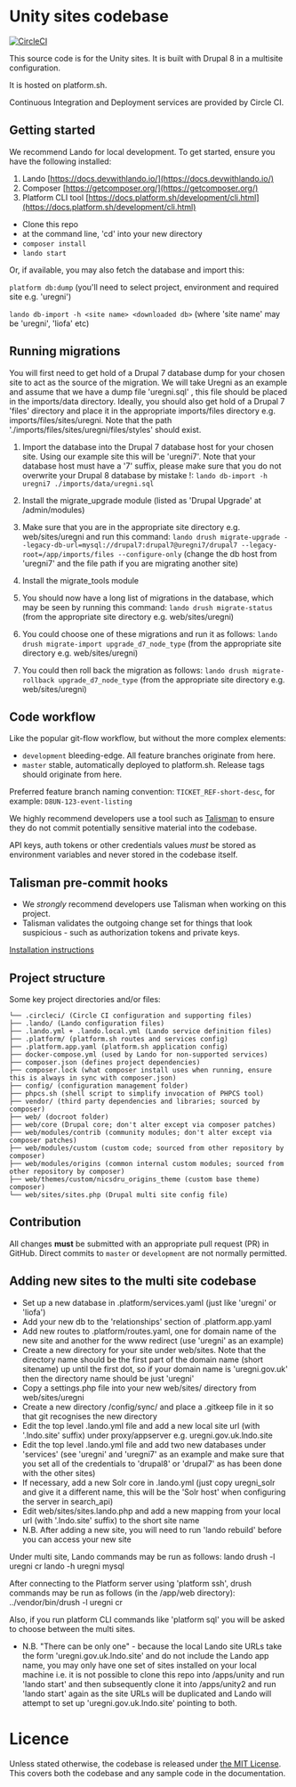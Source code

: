 # Unity sites codebase

[![CircleCI](https://circleci.com/gh/dof-dss/nicsdru_unity.svg?style=svg)](https://circleci.com/gh/dof-dss/nicsdru_unity)

This source code is for the Unity sites. It is built with Drupal 8 in a multisite configuration.

It is hosted on platform.sh.

Continuous Integration and Deployment services are provided by Circle CI.

## Getting started

We recommend Lando for local development. To get started, ensure you have the following installed:

1. Lando [https://docs.devwithlando.io/](https://docs.devwithlando.io/)
2. Composer [https://getcomposer.org/](https://getcomposer.org/)
3. Platform CLI tool [https://docs.platform.sh/development/cli.html](https://docs.platform.sh/development/cli.html)

- Clone this repo
- at the command line, 'cd' into your new directory
- `composer install`
- `lando start`

Or, if available, you may also fetch the database and import this:

`platform db:dump` (you'll need to select project, environment and required site e.g. 'uregni')

`lando db-import -h <site name> <downloaded db>` (where 'site name' may be 'uregni', 'liofa' etc)

## Running migrations

You will first need to get hold of a Drupal 7 database dump for your chosen site to act as the source of the migration.
We will take Uregni as an example and assume that we have a dump file 'uregni.sql' , this file should be placed in the
imports/data directory.
Ideally, you should also get hold of a Drupal 7 'files' directory and place it in the appropriate imports/files 
directory e.g. imports/files/sites/uregni. Note that the path './imports/files/sites/uregni/files/styles' should exist.

1. Import the database into the Drupal 7 database host for your chosen site. Using our example site this will be 'uregni7'. 
Note that your database host must have a '7' suffix, please make sure that you do not overwrite your Drupal 8 database by mistake !:
`lando db-import -h uregni7 ./imports/data/uregni.sql`

2. Install the migrate_upgrade module (listed as 'Drupal Upgrade' at /admin/modules)

3. Make sure that you are in the appropriate site directory e.g. web/sites/uregni and run this command:
`lando drush migrate-upgrade --legacy-db-url=mysql://drupal7:drupal7@uregni7/drupal7 --legacy-root=/app/imports/files --configure-only`
(change the db host from 'uregni7' and the file path if you are migrating another site)

4. Install the migrate_tools module

5. You should now have a long list of migrations in the database, which may be seen by running this command:
`lando drush migrate-status` (from the appropriate site directory e.g. web/sites/uregni)

6. You could choose one of these migrations and run it as follows:
`lando drush migrate-import upgrade_d7_node_type` (from the appropriate site directory e.g. web/sites/uregni)

7. You could then roll back the migration as follows:
`lando drush migrate-rollback upgrade_d7_node_type` (from the appropriate site directory e.g. web/sites/uregni)


## Code workflow

Like the popular git-flow workflow, but without the more complex elements:

- `development` bleeding-edge. All feature branches originate from here.
- `master` stable, automatically deployed to platform.sh. Release tags should originate from here.

Preferred feature branch naming convention: `TICKET_REF-short-desc`, for example: `D8UN-123-event-listing`

We highly recommend developers use a tool such as [Talisman](https://github.com/thoughtworks/talisman) to ensure they do not commit potentially sensitive material into the codebase.

API keys, auth tokens or other credentials values *must* be stored as environment variables and never stored in the codebase itself.

## Talisman pre-commit hooks

- We *strongly* recommend developers use Talisman when working on this project.
- Talisman validates the outgoing change set for things that look suspicious - such as authorization tokens and private keys.

[Installation instructions](https://github.com/thoughtworks/talisman/#installation-as-a-global-hook-template)

## Project structure

Some key project directories and/or files:

```
└── .circleci/ (Circle CI configuration and supporting files)
├── .lando/ (Lando configuration files)
├── .lando.yml + .lando.local.yml (Lando service definition files)
├── .platform/ (platform.sh routes and services config)
├── .platform.app.yaml (platform.sh application config)
├── docker-compose.yml (used by Lando for non-supported services)
├── composer.json (defines project dependencies)
├── composer.lock (what composer install uses when running, ensure this is always in sync with composer.json)
├── config/ (configuration management folder)
├── phpcs.sh (shell script to simplify invocation of PHPCS tool)
├── vendor/ (third party dependencies and libraries; sourced by composer)
├── web/ (docroot folder)
├── web/core (Drupal core; don't alter except via composer patches)
├── web/modules/contrib (community modules; don't alter except via composer patches)
├── web/modules/custom (custom code; sourced from other repository by composer)
├── web/modules/origins (common internal custom modules; sourced from other repository by composer)
├── web/themes/custom/nicsdru_origins_theme (custom base theme) composer)
└── web/sites/sites.php (Drupal multi site config file)
```

## Contribution

All changes **must** be submitted with an appropriate pull request (PR) in GitHub. Direct commits to `master` or `development` are not normally permitted.

## Adding new sites to the multi site codebase

- Set up a new database in .platform/services.yaml (just like 'uregni' or 'liofa')
- Add your new db to the 'relationships' section of .platform.app.yaml
- Add new routes to .platform/routes.yaml, one for domain name of the new site and another for the www redirect 
(use 'uregni' as an example)
- Create a new directory for your site under web/sites. Note that the directory name should be the first part of the 
domain name (short sitename) up until the first dot, so if your domain name is 'uregni.gov.uk' then the directory 
name should be just 'uregni'
- Copy a settings.php file into your new web/sites/<short sitename> directory from web/sites/uregni
- Create a new directory /config/sync/<short sitename> and place a .gitkeep file in it so that git recognises the new directory
- Edit the top level .lando.yml file and add a new local site url (with '.lndo.site' suffix) under proxy/appserver 
e.g. uregni.gov.uk.lndo.site
- Edit the top level .lando.yml file and add two new databases under 'services' (see 'uregni' and 'uregni7' as an example and 
make sure that you set all of the credentials to 'drupal8' or  'drupal7' as has been done with the other sites)  
- If necessary, add a new Solr core in .lando.yml (just copy uregni_solr and give it a different name, this will be the 'Solr host' when 
configuring the server in search_api)
- Edit web/sites/sites.lando.php and add a new mapping from your local url (with '.lndo.site' suffix) to the short site name
- N.B. After adding a new site, you will need to run 'lando rebuild' before you can access your new site

Under multi site, Lando commands may be run as follows:
lando drush -l uregni cr
lando -h uregni mysql

After connecting to the Platform server using 'platform ssh', drush commands may be run as follows (in the /app/web directory):
../vendor/bin/drush -l uregni cr

Also, if you run platform CLI commands like 'platform sql' you will be asked to choose between the multi sites.

- N.B. "There can be only one" - because the local Lando site URLs take the form 'uregni.gov.uk.lndo.site' and do not include the 
Lando app name, you may only have one set of sites installed on your local machine i.e. it is not possible to clone this repo
into /apps/unity and run 'lando start' and then subsequently clone it into /apps/unity2 and run 'lando start' again as the 
site URLs will be duplicated and Lando will attempt to set up 'uregni.gov.uk.lndo.site' pointing to both.


# Licence
Unless stated otherwise, the codebase is released under [the MIT License](http://www.opensource.org/licenses/mit-license.php). This covers both the codebase and any sample code in the documentation.
